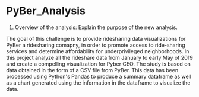 # PyBer_Analysis

1. Overview of the analysis: Explain the purpose of the new analysis.

The goal of this challenge is to provide ridesharing data visualizations for PyBer a ridesharing comapny, in order to promote access to ride-sharing services and determine affordability for underprivileged neighborhoods. In this project analyze all the rideshare data from January to early May of 2019 and create a compelling visualization for Pyber CEO.
The study is based on data obtained in the form of a CSV file from PyBer. This data has been processed using Python's Pandas to produce a summary dataframe as well as a chart generated using the information in the dataframe to visualize the data.
